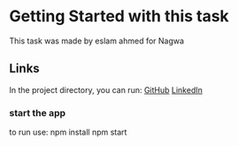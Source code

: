 # Getting Started with this task

This task was made by eslam ahmed for Nagwa

## Links

In the project directory, you can run:
[GitHub](https://github.com/Eslam-Ahmed-SE/)
[LinkedIn](https://www.linkedin.com/in/eslam-ahmed-se/)

### start the app
 
to run use:
    npm install
    npm start
